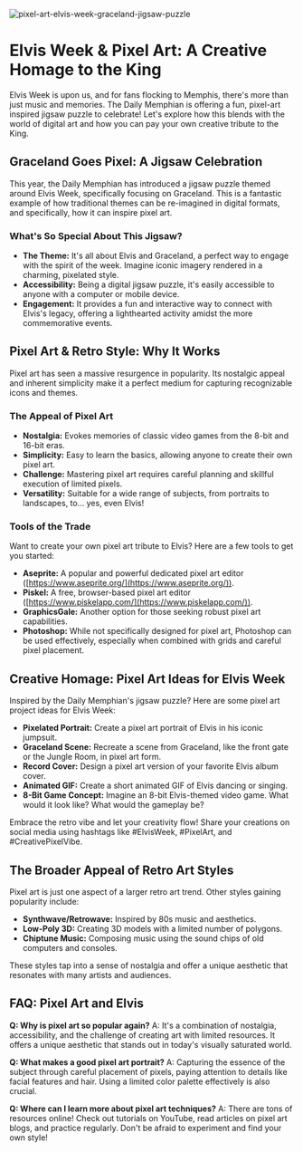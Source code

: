 ![pixel-art-elvis-week-graceland-jigsaw-puzzle](https://images.pexels.com/photos/18069362/pexels-photo-18069362.png?auto=compress&cs=tinysrgb&fit=crop&h=627&w=1200)

# Elvis Week & Pixel Art: A Creative Homage to the King

Elvis Week is upon us, and for fans flocking to Memphis, there's more than just music and memories. The Daily Memphian is offering a fun, pixel-art inspired jigsaw puzzle to celebrate! Let's explore how this blends with the world of digital art and how you can pay your own creative tribute to the King.

## Graceland Goes Pixel: A Jigsaw Celebration

This year, the Daily Memphian has introduced a jigsaw puzzle themed around Elvis Week, specifically focusing on Graceland. This is a fantastic example of how traditional themes can be re-imagined in digital formats, and specifically, how it can inspire pixel art.

### What's So Special About This Jigsaw?

*   **The Theme:** It's all about Elvis and Graceland, a perfect way to engage with the spirit of the week. Imagine iconic imagery rendered in a charming, pixelated style.
*   **Accessibility:** Being a digital jigsaw puzzle, it's easily accessible to anyone with a computer or mobile device.
*   **Engagement:** It provides a fun and interactive way to connect with Elvis's legacy, offering a lighthearted activity amidst the more commemorative events.

## Pixel Art & Retro Style: Why It Works

Pixel art has seen a massive resurgence in popularity. Its nostalgic appeal and inherent simplicity make it a perfect medium for capturing recognizable icons and themes.

### The Appeal of Pixel Art

*   **Nostalgia:** Evokes memories of classic video games from the 8-bit and 16-bit eras.
*   **Simplicity:** Easy to learn the basics, allowing anyone to create their own pixel art.
*   **Challenge:** Mastering pixel art requires careful planning and skillful execution of limited pixels.
*   **Versatility:** Suitable for a wide range of subjects, from portraits to landscapes, to… yes, even Elvis!

### Tools of the Trade

Want to create your own pixel art tribute to Elvis? Here are a few tools to get you started:

*   **Aseprite:** A popular and powerful dedicated pixel art editor ([https://www.aseprite.org/](https://www.aseprite.org/)).
*   **Piskel:** A free, browser-based pixel art editor ([https://www.piskelapp.com/](https://www.piskelapp.com/)).
*   **GraphicsGale:** Another option for those seeking robust pixel art capabilities.
*   **Photoshop:** While not specifically designed for pixel art, Photoshop can be used effectively, especially when combined with grids and careful pixel placement.

## Creative Homage: Pixel Art Ideas for Elvis Week

Inspired by the Daily Memphian's jigsaw puzzle? Here are some pixel art project ideas for Elvis Week:

*   **Pixelated Portrait:** Create a pixel art portrait of Elvis in his iconic jumpsuit.
*   **Graceland Scene:** Recreate a scene from Graceland, like the front gate or the Jungle Room, in pixel art form.
*   **Record Cover:** Design a pixel art version of your favorite Elvis album cover.
*   **Animated GIF:** Create a short animated GIF of Elvis dancing or singing.
*   **8-Bit Game Concept:** Imagine an 8-bit Elvis-themed video game. What would it look like? What would the gameplay be?

Embrace the retro vibe and let your creativity flow! Share your creations on social media using hashtags like #ElvisWeek, #PixelArt, and #CreativePixelVibe.

## The Broader Appeal of Retro Art Styles

Pixel art is just one aspect of a larger retro art trend. Other styles gaining popularity include:

*   **Synthwave/Retrowave:** Inspired by 80s music and aesthetics.
*   **Low-Poly 3D:** Creating 3D models with a limited number of polygons.
*   **Chiptune Music:** Composing music using the sound chips of old computers and consoles.

These styles tap into a sense of nostalgia and offer a unique aesthetic that resonates with many artists and audiences.

## FAQ: Pixel Art and Elvis

**Q: Why is pixel art so popular again?**
A: It's a combination of nostalgia, accessibility, and the challenge of creating art with limited resources. It offers a unique aesthetic that stands out in today's visually saturated world.

**Q: What makes a good pixel art portrait?**
A: Capturing the essence of the subject through careful placement of pixels, paying attention to details like facial features and hair. Using a limited color palette effectively is also crucial.

**Q: Where can I learn more about pixel art techniques?**
A: There are tons of resources online! Check out tutorials on YouTube, read articles on pixel art blogs, and practice regularly. Don't be afraid to experiment and find your own style!
